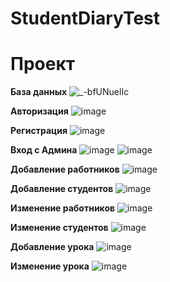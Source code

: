 # StudentDiaryTest

<h1>Проект</h1>

<b>База данных</b>
![_-bfUNuelIc](https://user-images.githubusercontent.com/107068589/229822100-05c53bd1-897a-4022-860c-34b11d4ead5d.jpg)

<b>Авторизация</b>
![image](https://user-images.githubusercontent.com/107068589/229822473-f05480f7-1214-4601-a836-77eb5917d167.png)

<b>Регистрация</b>
![image](https://user-images.githubusercontent.com/107068589/229822598-b5c085f0-9826-493a-bf3f-c9333e0a7765.png)

<b>Вход с Админа</b>
![image](https://user-images.githubusercontent.com/107068589/229822972-8eb66fe9-a3fb-4d8e-bf22-fa003c6ae823.png)
![image](https://user-images.githubusercontent.com/107068589/229823113-57d186ef-8ae4-444b-838c-9b3b849c92ab.png)

<b>Добавление работников</b>
![image](https://user-images.githubusercontent.com/107068589/229823516-8680633f-731b-45b2-84ba-962e6e7d7270.png)

<b>Добавление студентов</b>
![image](https://user-images.githubusercontent.com/107068589/229823736-3ecec085-3a3e-4859-bf06-3229470ea86e.png)

<b>Изменение работников</b>
![image](https://user-images.githubusercontent.com/107068589/229824042-6b5f6c15-93a4-41c4-a6bb-1c58acc8596e.png)

<b>Изменение студентов</b>
![image](https://user-images.githubusercontent.com/107068589/229824160-6904838a-d5ff-4327-a5cd-3d0959e48a1c.png)

<b>Добавление урока</b>
![image](https://user-images.githubusercontent.com/107068589/229824335-fc6eb70f-ca55-413a-8f9f-160939c15d24.png)

<b>Изменение урока</b>
![image](https://user-images.githubusercontent.com/107068589/229824533-5edd0983-0a85-48ab-9d0f-68ec64ac05ca.png)
